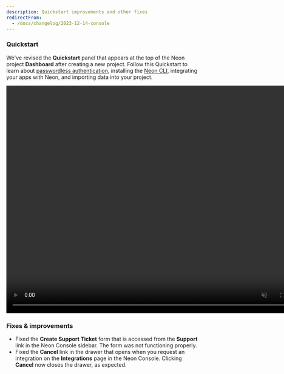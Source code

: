 ```yaml
---
description: Quickstart improvements and other fixes
redirectFrom:
  - /docs/changelog/2023-12-14-console
---
```


### Quickstart

We've revised the **Quickstart** panel that appears at the top of the Neon project **Dashboard** after creating a new project. Follow this Quickstart to learn about [passwordless authentication](/docs/connect/passwordless-connect), installing the [Neon CLI](/docs/reference/neon-cli), integrating your apps with Neon, and importing data into your project.

<video autoPlay playsInline muted loop width="800" height="600">
  <source type="video/mp4" src="/docs/relnotes/quickstart.mp4"/>
</video>

### Fixes & improvements

- Fixed the **Create Support Ticket** form that is accessed from the **Support** link in the Neon Console sidebar. The form was not functioning properly.
- Fixed the **Cancel** link in the drawer that opens when you request an integration on the **Integrations** page in the Neon Console. Clicking **Cancel** now closes the drawer, as expected.
